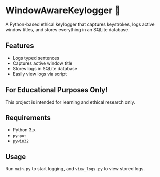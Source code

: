 # WindowAwareKeylogger 🔐

A Python-based ethical keylogger that captures keystrokes, logs active window titles, and stores everything in an SQLite database.

## Features
- Logs typed sentences
- Captures active window title
- Stores logs in SQLite database
- Easily view logs via script

## For Educational Purposes Only!
This project is intended for learning and ethical research only.

## Requirements
- Python 3.x
- `pynput`
- `pywin32`

## Usage
Run `main.py` to start logging, and `view_logs.py` to view stored logs.

